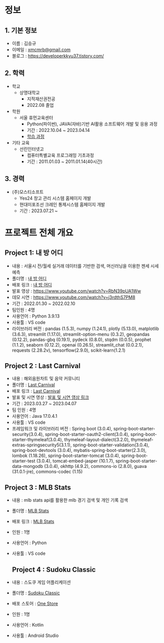 # 정보

## 1. 기본 정보
+ 이름 : 김승규
+ 이메일 : xmcmrb@gmail.com
+ 블로그 : https://developerkkyu37.tistory.com/

## 2. 학력
+ 학교
  - 상명대학교
    - 지적재산권전공
    - 2022.08 졸업
+ 학원
  - 서울 휴먼교육센터
    - Python(파이썬), JAVA(자바)기반 AI활용 소프트웨어 개발 및 응용 과정
    - 기간 : 2022.10.04 ~ 2023.04.14
    - [학습 과정](https://github.com/SeungKyu37/human_edu)
+ 기타 교육
  - 선린인터넷고
    - 컴퓨터특별교육 프로그래밍 기초과정
    - 기간 : 2011.01.03 ~ 2011.01.14(40시간)

## 3. 경력
+ (주)모스티소프트
  - Yes24 창고 관리 시스템 홈페이지 개발
  - 현대미포조선 크레인 통제시스템 홈페이지 개발
  - 기간 : 2023.07.21 ~

# 프로젝트 전체 개요

## Project 1: 내 방 어디
+ 내용 : 서울시 전/월세 실거래 데이터를 기반한 검색, 머신러닝을 이용한 젠세 시세 예측
+ 폴더명 : [내 방 어디](https://github.com/SeungKyu37/project2)
+ 배포 링크 : [내 방 어디](https://myroomwhere.streamlit.app/)
+ 발표 영상 : https://www.youtube.com/watch?v=RbN39pUA1Ww
+ 데모 시연 : https://www.youtube.com/watch?v=j3rdthS7PM8
+ 기간 : 2022.01.30 ~ 2022.02.10
+ 팀인원 : 4명 
+ 사용언어 : Python 3.9.13
+ 사용툴 : VS code
+ 라이브러리 버전 : pandas (1.5.3), numpy (1.24.1), plotly (5.13.0), matplotlib (3.6.3), streamlit (1.17.0), streamlit-option-menu (0.3.2), geopandas (0.12.2), pandas-gbq (0.19.1), pydeck (0.8.0), stqdm (0.0.5), prophet (1.1.2), seaborn (0.12.2), openai (0.26.5), streamlit_chat (0.0.2.1), requests (2.28.2v), tensorflow(2.9.0), scikit-learn(1.2.1)



## Project 2 : Last Carnival
+ 내용 : 해외음원차트 및 음악 커뮤니티
+ 폴더명 : [Last Carnival](https://github.com/SeungKyu37/last_carnival)
+ 배포 링크 : [Last Carnival](http://34.64.193.180:8080/)
+ 발표 및 시연 영상 : [발표 및 시연 영상 링크](https://www.youtube.com/watch?v=uRI4HGNa5J4)
+ 기간 : 2023.03.27 ~ 2023.04.07
+ 팀 인원 : 4명
+ 사용언어 : Java 17.0.4.1
+ 사용툴 : VS code
+ 프레임워크 및 라이브러리 버전 : Spring boot (3.0.4), spring-boot-starter-security(3.0.4), spring-boot-starter-oauth2-client(3.0.4), spring-boot-starter-thymeleaf(3.0.4), thymeleaf-layout-dialect(3.2.0), thymeleaf-extras-springsecurity5(3.1.1), spring-boot-starter-validation(3.0.4), spring-boot-devtools (3.0.4), mybatis-spring-boot-starter(2.3.0), lombok (1.18.26), spring-boot-starter-tomcat (3.0.4), spring-boot-starter-test (3.0.4), tomcat-embed-jasper (10.1.7), spring-boot-starter-data-mongodb (3.0.4), okhttp (4.9.2), commons-io (2.8.0), guava (31.0.1-jre), commons-codec (1.15)



## Project 3 : MLB Stats
+ 내용 : mlb stats api를 활용한 mlb 경기 검색 및 개인 기록 검색
+ 폴더명 : [MLB Stats](https://github.com/SeungKyu37/mlb_stats)
+ 배포 링크 : [MLB Stats](https://mlbstats.streamlit.app/)
+ 인원 : 1명
+ 사용언어 : Python
+ 사용툴 : VS code


  ## Project 4 : Sudoku Classic
+ 내용 : 스도쿠 게임 어플리케이션
+ 폴더명 : [Sudoku Classic](https://github.com/SeungKyu37/Sudoku_Classic)
+ 배포 스토어 : [One Store](https://m.onestore.co.kr/mobilepoc/apps/appsDetail.omp?prodId=0000773793)
+ 인원 : 1명
+ 사용언어 : Kotlin
+ 사용툴 : Android Studio


 
